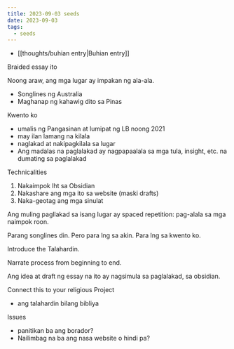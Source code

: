 ```yaml
---
title: 2023-09-03 seeds
date: 2023-09-03
tags:
  - seeds
---
```

- [[thoughts/buhian entry|Buhian entry]]

Braided essay ito

Noong araw, ang mga lugar ay impakan ng ala-ala.
- Songlines ng Australia
- Maghanap ng kahawig dito sa Pinas

Kwento ko
- umalis ng Pangasinan at lumipat ng LB noong 2021
- may ilan lamang na kilala
- naglakad at nakipagkilala sa lugar
- Ang madalas na paglalakad ay nagpapaalala sa mga tula, insight, etc. na dumating sa paglalakad

Technicalities
1. Nakaimpok lht sa Obsidian
2. Nakashare ang mga ito sa website (maski drafts)
3. Naka-geotag ang mga sinulat

Ang muling pagllakad sa isang lugar ay spaced repetition: pag-alala sa mga naimpok roon.

Parang songlines din.
Pero para lng sa akin. Para lng sa kwento ko.

Introduce the Talahardin.

Narrate process from beginning to end.

Ang idea at draft ng essay na ito ay nagsimula sa paglalakad, sa obsidian.

Connect this to your religious Project
- ang talahardin bilang bibliya

Issues
- panitikan ba ang borador?
- Nailimbag na ba ang nasa website o hindi pa?